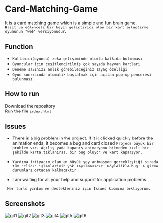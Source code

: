 # Card-Matching-Game
It is a card matching game which is a simple and fun brain game.
 <br/>
 ``` Basit ve eğlenceli bir beyin geliştirici olan bir kart eşleştirme oyununun "web" versiyonudur. ```
## Function
* ```Kullanıcı(oyuncu) zeka gelişiminde olumlu katkıda bulunması```
* ```Oyuncular için çeşitlendirilmiş çok sayıda hayvan kartları```
* ```Deneme sayınızı anlık görebileceğiniz sayaç özelliği```
* ```Oyun sonrasında otomatik başlatmak için açılan pop-up penceresi bulunması```
## How to run
Download the repository
<br/>
Run the file ```index.html```
## Issues
* There is a big problem in the project. If it is clicked quickly before the animation ends, it becomes a bug and card closed
```Projede büyük bir problem var. Açılış yada kapanış animasyonu bitmeden hızlı bir şekilde karta tıklanırsa, bir bug oluyor ve kart kapanıyor. ```

* ```Yardıma ihtiyacım olan en büyük şey animasyon gerçekleştiği sırada tüm "click" işlemlerinin yok sayılmasıdır. Böylelikle bug' a girme durumları ortadan kalkacaktır```

* I am waiting for all your help and support for application problems.

``` Her türlü yardım ve destekleriniz için Issues kısmına bekliyorum.```
<br/>

## Screenshots

![git1](https://user-images.githubusercontent.com/47951588/76163541-0a892d80-6158-11ea-9e4e-f1933ed950cd.jpg)
![git2](https://user-images.githubusercontent.com/47951588/76163544-107f0e80-6158-11ea-91e6-ae57ad4c890a.png)
![git3](https://user-images.githubusercontent.com/47951588/76163548-170d8600-6158-11ea-8b7e-a347eef8d85a.png)
![git4](https://user-images.githubusercontent.com/47951588/76163554-1ecd2a80-6158-11ea-9bff-6025c0355b13.png)
![git5](https://user-images.githubusercontent.com/47951588/76163557-27256580-6158-11ea-985e-cc05fc046aef.png)
![git6](https://user-images.githubusercontent.com/47951588/76163559-2db3dd00-6158-11ea-8eed-c7ec7597d946.png)

